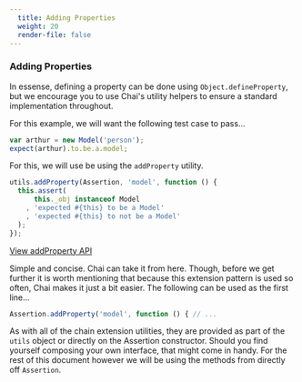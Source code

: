 ```yaml
---
  title: Adding Properties
  weight: 20
  render-file: false
---
```


### Adding Properties

In essense, defining a property can be done using `Object.defineProperty`,
but we encourage you to use Chai's utility helpers to ensure a standard
implementation throughout. 

For this example, we will want the following test case to pass...

```javascript
var arthur = new Model('person');
expect(arthur).to.be.a.model;
```

For this, we will use be using the `addProperty` utility.

```javascript
utils.addProperty(Assertion, 'model', function () {
  this.assert(
      this._obj instanceof Model
    , 'expected #{this} to be a Model'
    , 'expected #{this} to not be a Model'
  );
});
```

<a href="/api/plugins/#addProperty-section" class="clean-button">View addProperty API</a>

Simple and concise. Chai can take it from here. Though, before we get further
it is worth mentioning that because this extension pattern is used so often, 
Chai makes it just a bit easier. The following can be used as the first line...

```javascript
Assertion.addProperty('model', function () { // ...
```

As with all of the chain extension utilities, they are provided as part of the `utils`
object or directly on the Assertion constructor. Should you find yourself composing
your own interface, that might come in handy. For the rest of this document however
we will be using the methods from directly off `Assertion`.
